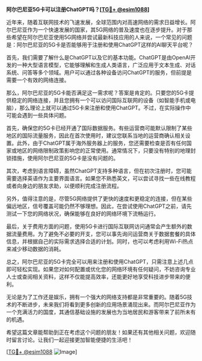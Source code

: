 **阿尔巴尼亚5G卡可以注册ChatGPT吗？[[TG💪+ @esim1088](https://t.me/s/esim1088)]**

近年来，随着互联网技术的飞速发展，全球范围内对高速网络的需求日益增长。阿尔巴尼亚作为一个快速发展的国家，其5G网络的普及速度也在逐步提升。对于那些希望在阿尔巴尼亚使用5G网络并尝试最新科技应用的人来说，一个常见的问题是：阿尔巴尼亚的5G卡是否能够用于注册和使用ChatGPT这样的AI聊天平台呢？

首先，我们需要了解什么是ChatGPT以及它的基本功能。ChatGPT是由OpenAI开发的一种大型语言模型，它能够理解和生成人类语言，广泛应用于文本生成、对话系统、问答等多个领域。用户可以通过各种设备访问ChatGPT的服务，但前提是需要一个有效的网络连接。

那么，阿尔巴尼亚的5G卡能否满足这一需求呢？答案是肯定的。只要您的5G卡提供稳定的网络连接，并且您拥有一个可以访问国际互联网的设备（如智能手机或电脑），那么理论上就可以通过5G卡来注册和使用ChatGPT。不过，在实际操作中可能会遇到一些具体问题。

首先，确保您的5G卡已经开通了国际数据服务。有些运营商可能默认限制了某些地区的国际流量服务，因此在首次使用时，建议您联系当地的运营商确认相关设置。此外，由于ChatGPT属于海外服务器上的服务，您还需要检查是否有任何国家或地区的网络限制政策影响您的正常使用。通常情况下，只要没有特别的地理封锁措施，使用阿尔巴尼亚的5G卡是没有问题的。

其次，考虑到语言障碍，虽然ChatGPT支持多种语言，但在初次注册时，您可能需要选择英语作为主要界面语言。如果您不熟悉英文，可以尝试寻找一些在线教程或者向身边的朋友求助，以便顺利完成注册流程。

另外，值得注意的是，尽管5G网络提供了更快的速度和更稳定的连接，但在某些偏远地区，信号覆盖可能仍然不够理想。因此，在尝试使用ChatGPT之前，请先测试一下您的网络状况，确保能够在良好的网络环境下流畅运行。

最后，关于费用方面的问题，使用5G卡进行国际互联网访问通常会产生额外的数据流量费用。为了避免不必要的开支，您可以事先询问运营商关于数据套餐的具体信息，并根据自己的实际需求选择合适的计划。同时，也可以考虑利用Wi-Fi热点来减少移动数据的消耗。

总之，阿尔巴尼亚的5G卡完全可以用来注册和使用ChatGPT，只需注意上述几点即可轻松实现。如果您对如何配置或优化您的网络环境有任何疑问，不妨咨询专业人士或查阅相关资料，这样不仅能提高效率，还能更好地享受科技进步带来的便利。

无论是为了工作还是娱乐，拥有一个强大的网络支持都是非常重要的。随着5G技术的不断进步，未来我们将看到更多创新的应用场景涌现出来。而阿尔巴尼亚作为一个充满活力的国度，其通信基础设施的发展也为当地居民和游客带来了前所未有的机遇。

希望这篇文章能帮助到正在考虑这个问题的朋友！如果还有其他相关问题，欢迎随时留言讨论。让我们一起迎接更加智能便捷的生活吧！

[[TG💪+ @esim1088](https://t.me/s/esim1088) ![Image](https://i.postimg.cc/4NQfJmqS/Snipaste-2025-05-13-00-14-12.png)]